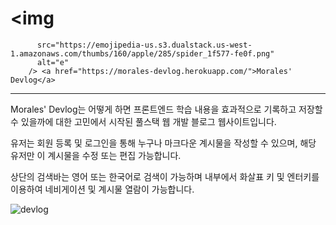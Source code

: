 # <img
          src="https://emojipedia-us.s3.dualstack.us-west-1.amazonaws.com/thumbs/160/apple/285/spider_1f577-fe0f.png"
          alt="e"
        /> <a href="https://morales-devlog.herokuapp.com/">Morales' Devlog</a>

---

Morales' Devlog는 어떻게 하면 프론트엔드 학습 내용을 효과적으로 기록하고 저장할 수 있을까에 대한 고민에서 시작된 풀스택 웹 개발 블로그 웹사이트입니다.

유저는 회원 등록 및 로그인을 통해 누구나 마크다운 계시물을 작성할 수 있으며, 해당 유저만 이 계시물을 수정 또는 편집 가능합니다.

상단의 검색바는 영어 또는 한국어로 검색이 가능하며 내부에서 화살표 키 및 엔터키를 이용하여 네비게이션 및 계시물 열람이 가능합니다.

![devlog](https://user-images.githubusercontent.com/67190756/130057198-838480a7-1f65-45f7-bb3e-e0a4d1169464.png)


